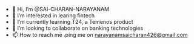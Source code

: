 - 👋 Hi, I’m @SAI-CHARAN-NARAYANAM
- 👀 I’m interested in learing fintech
- 🌱 I’m currently learning T24, a Temenos product 
- 💞️ I’m looking to collaborate on banking technologies
- 📫 How to reach me .ping me on narayanamsaicharan426@gmail.com

<!---
SAI-CHARAN-NARAYANAM/SAI-CHARAN-NARAYANAM is a ✨ special ✨ repository because its `README.md` (this file) appears on your GitHub profile.
You can click the Preview link to take a look at your changes.
--->
